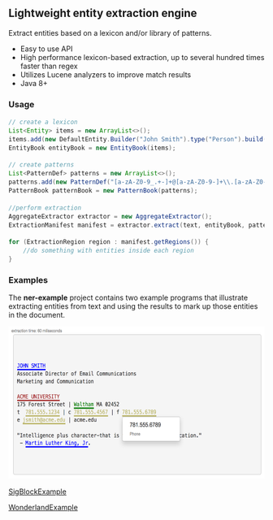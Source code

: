 ## Lightweight entity extraction engine

Extract entities based on a lexicon and/or library of patterns.

  * Easy to use API
  * High performance lexicon-based extraction, up to several hundred times faster than regex
  * Utilizes Lucene analyzers to improve match results
  * Java 8+

### Usage

```java
// create a lexicon
List<Entity> items = new ArrayList<>();
items.add(new DefaultEntity.Builder("John Smith").type("Person").build());
EntityBook entityBook = new EntityBook(items);

// create patterns
List<PatternDef> patterns = new ArrayList<>();
patterns.add(new PatternDef("[a-zA-Z0-9_.+-]+@[a-zA-Z0-9-]+\\.[a-zA-Z0-9-.]+", "Email", false));
PatternBook patternBook = new PatternBook(patterns);

//perform extraction
AggregateExtractor extractor = new AggregateExtractor();
ExtractionManifest manifest = extractor.extract(text, entityBook, patternBook);

for (ExtractionRegion region : manifest.getRegions()) {
    //do something with entities inside each region
}
```

### Examples

The **ner-example** project contains two example programs that illustrate extracting entities from text and using the results to mark up those entities in the document.

<img src="etc/sig-example.png" height="300"/>

[SigBlockExample](https://github.com/cerebrosoft/entity-extractor/blob/master/example/src/main/java/cerebrosoft/ner/example/SigBlockExample.java)

[WonderlandExample](https://github.com/cerebrosoft/entity-extractor/blob/master/example/src/main/java/cerebrosoft/ner/example/WonderlandExample.java)



